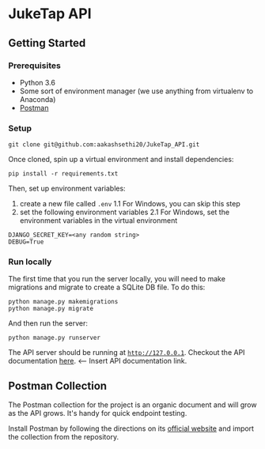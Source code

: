 # JukeTap API

## Getting Started

### Prerequisites

- Python 3.6
- Some sort of environment manager (we use anything from virtualenv to Anaconda)
- [Postman](https://www.getpostman.com/)

### Setup

```
git clone git@github.com:aakashsethi20/JukeTap_API.git
```

Once cloned, spin up a virtual environment and install dependencies:

```
pip install -r requirements.txt
```

Then, set up environment variables:

1. create a new file called `.env`
  1.1 For Windows, you can skip this step
2. set the following environment variables
  2.1 For Windows,  set the environment variables in the virtual environment

```
DJANGO_SECRET_KEY=<any random string>
DEBUG=True
```

### Run locally

The first time that you run the server locally, you will need to make migrations and migrate to create a SQLite DB file. To do this:

```
python manage.py makemigrations
python manage.py migrate
```

And then run the server:

```
python manage.py runserver
```

The API server should be running at [`http://127.0.0.1`](http://127.0.0.1). Checkout the API documentation [here](https://github.com/aakashsethi20/JukeTap_API/#). <-- Insert API documentation link.

## Postman Collection

The Postman collection for the project is an organic document and will grow as the API grows. It's handy for quick endpoint testing.

Install Postman by following the directions on its [official website](https://www.getpostman.com/) and import the collection from the repository.
